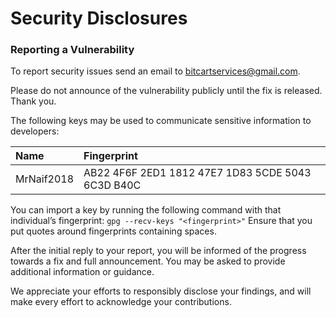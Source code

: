 # Security Disclosures

### Reporting a Vulnerability

To report security issues send an email to [bitcartservices@gmail.com](mailto:bitcartservices@gmail.com).

Please do not announce of the vulnerability publicly until the fix is released. Thank you.

The following keys may be used to communicate sensitive information to developers:

| Name | Fingerprint |
| :--- | :--- |
| MrNaif2018 | AB22 4F6F 2ED1 1812 47E7 1D83 5CDE 5043 6C3D B40C |

You can import a key by running the following command with that individual’s fingerprint: `gpg --recv-keys "<fingerprint>"` Ensure that you put quotes around fingerprints containing spaces.

After the initial reply to your report, you will be informed of the progress towards a fix and full announcement. You may be asked to provide additional information or guidance.

We appreciate your efforts to responsibly disclose your findings, and will make every effort to acknowledge your contributions.

